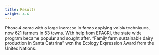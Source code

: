 ```yaml
---
title: Results
weight: 4.6
---
```

Phase 4 came with a large increase in farms applying voisin techniques, now 621 farmers in 53 towns. With help from EPAGRI, the state wide program became popular and sought after. “Family farm sustainable dairy production in Santa Catarina” won the Ecology Expression Award from the United Nations.
